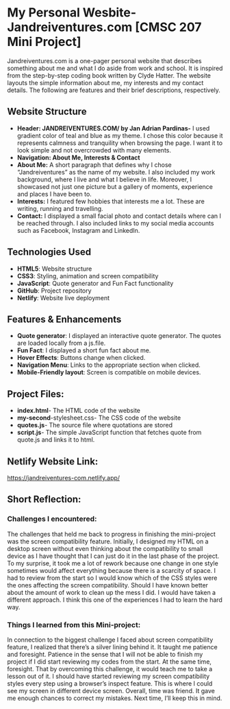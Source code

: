 # My Personal Wesbite- Jandreiventures.com [CMSC 207 Mini Project]
Jandreiventures.com is a one-pager personal website that describes something about me and what I do aside from work and school. It is inspired from the step-by-step coding book written by Clyde Hatter. The website layouts the simple information about me, my interests and my contact details. The following are features and their brief descriptions, respectively. 

## Website Structure
- **Header: JANDREIVENTURES.COM/ by Jan Adrian Pardinas-**
I used gradient color of teal and blue as my theme. I chose this color because it represents calmness and tranquility when browsing the page. I want it to look simple and not overcrowded with many elements. 
- **Navigation: About Me, Interests & Contact**
- **About Me:** A short paragraph that defines why I chose “Jandreiventures” as the name of my website. I also included my work background, where I live and what I believe in life. Moreover, I showcased not just one picture but a gallery of moments, experience and places I have been to. 
- **Interests:** I featured few hobbies that interests me a lot. These are writing, running and travelling. 
- **Contact:** I displayed a small facial photo and contact details where can I be reached through. I also included links to my social media accounts such as Facebook, Instagram and LinkedIn. 

## Technologies Used
- **HTML5**: Website structure
- **CSS3**: Styling, animation and screen compatibility
- **JavaScript**: Quote generator and Fun Fact functionality
- **GitHub**: Project repository
- **Netlify**: Website live deployment

## Features & Enhancements
- **Quote generator**: I displayed an interactive quote generator. The quotes are loaded locally from a js.file.
- **Fun Fact**: I displayed a short fun fact about me.
- **Hover Effects**: Buttons change when clicked.
- **Navigation Menu**: Links to the appropriate section when clicked.
- **Mobile-Friendly layout**: Screen is compatible on mobile devices.

## Project Files:
- **index.html**- The HTML code of the website
- **my-second**-stylesheet.css- The CSS code of the website
- **quotes.js**- The source file where quotations are stored
- **script.js**- The simple JavaScript function that fetches quote from quote.js and links it to html.

## Netlify Website Link:
https://jandreiventures-com.netlify.app/

## Short Reflection:

### Challenges I encountered:

The challenges that held me back to progress in finishing the mini-project was the screen compatibility feature. Initially, I designed my HTML on a desktop screen without even thinking about the compatibility to small device as I have thought that I can just do it in the last phase of the project. To my surprise, it took me a lot of rework because one change in one style sometimes would affect everything because there is a scarcity of space. I had to review from the start so I would know which of the CSS styles were the ones affecting the screen compatibility. Should I have known better about the amount of work to clean up the mess I did. I would have taken a different approach. I think this one of the experiences I had to learn the hard way.  

### Things I learned from this Mini-project:
In connection to the biggest challenge I faced about screen compatibility feature, I realized that there’s a silver lining behind it. It taught me patience and foresight. Patience in the sense that I will not be able to finish my project if I did start reviewing my codes from the start. At the same time, foresight. That by overcoming this challenge, it would teach me to take a lesson out of it. I should have started reviewing my screen compatibility styles every step using a browser’s inspect feature. This is where I could see my screen in different device screen. Overall, time was friend. It gave me enough chances to correct my mistakes. Next time, I’ll keep this in mind.

